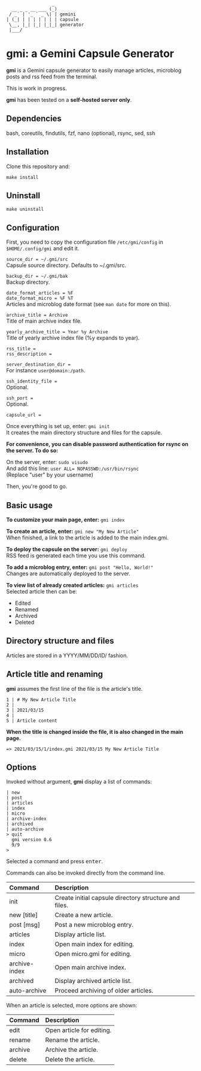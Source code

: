 ```
                 _
  __ _ _ __ ___ (_)
 / _` | '_ ` _ \| | gemini
| (_| | | | | | | | capsule
 \__, |_| |_| |_|_| generator
 |___/
```

# gmi: a Gemini Capsule Generator

**gmi** is a Gemini capsule generator to easily manage articles, microblog posts and rss feed from the terminal.

This is work in progress.

**gmi** has been tested on a **self-hosted server only**.

## Dependencies

bash, coreutils, findutils, fzf, nano (optional), rsync, sed, ssh

## Installation

Clone this repository and:

`make install`

## Uninstall

`make uninstall`

## Configuration

First, you need to copy the configuration file `/etc/gmi/config` in `$HOME/.config/gmi` and edit it.

`source_dir = ~/.gmi/src`  
Capsule source directory. Defaults to ~/.gmi/src.

`backup_dir = ~/.gmi/bak`  
Backup directory.

`date_format_articles = %F`  
`date_format_micro = %F %T`  
Articles and microblog date format (see `man date` for more on this).

`archive_title = Archive`  
Title of main archive index file.

`yearly_archive_title = Year %y Archive`  
Title of yearly archive index file (%y expands to year).

`rss_title =`  
`rss_description =`

`server_destination_dir =`  
For instance `user@domain:/path`.

`ssh_identity_file =`  
Optional.

`ssh_port =`  
Optional.

`capsule_url =`

Once everything is set up, enter: `gmi init`  
It creates the main directory structure and files for the capsule.

**For convenience, you can disable password authentication for rsync on the server. To do so:**

On the server, enter: `sudo visudo`  
And add this line: `user ALL= NOPASSWD:/usr/bin/rsync`  
(Replace "user" by your username)

Then, you're good to go.

## Basic usage

**To customize your main page, enter:** `gmi index`

**To create an article, enter:** `gmi new "My New Article"`  
When finished, a link to the article is added to the main index.gmi.

**To deploy the capsule on the server:** `gmi deploy`  
RSS feed is generated each time you use this command.

**To add a microblog entry, enter:** `gmi post "Hello, World!"`  
Changes are automatically deployed to the server.

**To view list of already created articles:** `gmi articles`  
Selected article then can be:

* Edited
* Renamed
* Archived
* Deleted

## Directory structure and files

Articles are stored in a YYYY/MM/DD/ID/ fashion.

## Article title and renaming

**gmi** assumes the first line of the file is the article's title.

```
1 | # My New Article Title
2 |
3 | 2021/03/15
4 |
5 | Article content
```

**When the title is changed inside the file, it is also changed in the main page.**

```
=> 2021/03/15/1/index.gmi 2021/03/15 My New Article Title
```

## Options

Invoked without argument, **gmi** display a list of commands:

```
| new
| post
| articles
| index
| micro
| archive-index
| archived
| auto-archive
> quit
  gmi version 0.6
  9/9
>
```

Selected a command and press <kbd>enter</kbd>.

Commands can also be invoked directly from the command line.

| Command | Description |
|:--------|:------------|
| init    | Create initial capsule directory structure and files. |
| new [title] | Create a new article. |
| post [msg]  | Post a new microblog entry. |
| articles | Display article list. |
| index | Open main index for editing. |
| micro | Open micro.gmi for editing. |
| archive-index | Open main archive index. |
| archived | Display archived article list. |
| auto-archive | Proceed archiving of older articles. |

When an article is selected, more options are shown:

| Command | Description |
|:--------|:------------|
| edit    | Open article for editing. |
| rename  | Rename the article. |
| archive | Archive the article. |
| delete  | Delete the article. |

